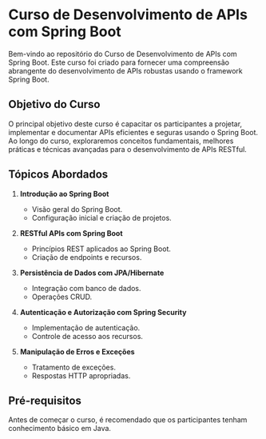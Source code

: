 # Curso de Desenvolvimento de APIs com Spring Boot

Bem-vindo ao repositório do Curso de Desenvolvimento de APIs com Spring Boot. Este curso foi criado para fornecer uma compreensão abrangente do desenvolvimento de APIs robustas usando o framework Spring Boot.

## Objetivo do Curso

O principal objetivo deste curso é capacitar os participantes a projetar, implementar e documentar APIs eficientes e seguras usando o Spring Boot. Ao longo do curso, exploraremos conceitos fundamentais, melhores práticas e técnicas avançadas para o desenvolvimento de APIs RESTful.

## Tópicos Abordados

1. **Introdução ao Spring Boot**
   - Visão geral do Spring Boot.
   - Configuração inicial e criação de projetos.

2. **RESTful APIs com Spring Boot**
   - Princípios REST aplicados ao Spring Boot.
   - Criação de endpoints e recursos.

3. **Persistência de Dados com JPA/Hibernate**
   - Integração com banco de dados.
   - Operações CRUD.

4. **Autenticação e Autorização com Spring Security**
   - Implementação de autenticação.
   - Controle de acesso aos recursos.

5. **Manipulação de Erros e Exceções**
   - Tratamento de exceções.
   - Respostas HTTP apropriadas.

## Pré-requisitos

Antes de começar o curso, é recomendado que os participantes tenham conhecimento básico em Java.
